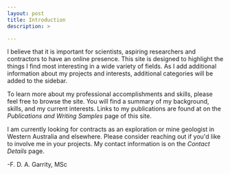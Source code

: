 ```yaml
---
layout: post
title: Introduction
description: >

---
```

I believe that it is important for scientists, aspiring researchers and contractors to have an online presence. This site is designed to highlight the things I find most interesting in a wide variety of fields. As I add additional information about my projects and interests, additional categories will be added to the sidebar.

To learn more about my professional accomplishments and skills, please feel free to browse the site. You will find a summary of my background, skills, and my current interests. Links to my publications are found at on the *Publications and Writing Samples* page of this site.

I am currently looking for contracts as an exploration or mine geologist in Western Australia and elsewhere. Please consider reaching out if you'd like to involve me in your projects. My contact information is on the *Contact Details* page.

-F. D. A. Garrity, MSc
